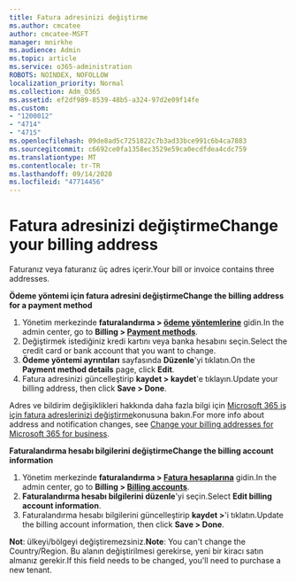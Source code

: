 ```yaml
---
title: Fatura adresinizi değiştirme
ms.author: cmcatee
author: cmcatee-MSFT
manager: mnirkhe
ms.audience: Admin
ms.topic: article
ms.service: o365-administration
ROBOTS: NOINDEX, NOFOLLOW
localization_priority: Normal
ms.collection: Adm_O365
ms.assetid: ef2df989-8539-48b5-a324-97d2e09f14fe
ms.custom:
- "1200012"
- "4714"
- "4715"
ms.openlocfilehash: 09de8ad5c7251822c7b3ad33bce991c6b4ca7883
ms.sourcegitcommit: c6692ce0fa1358ec3529e59ca0ecdfdea4cdc759
ms.translationtype: MT
ms.contentlocale: tr-TR
ms.lasthandoff: 09/14/2020
ms.locfileid: "47714456"
---
```

# <a name="change-your-billing-address"></a><span data-ttu-id="f90f3-102">Fatura adresinizi değiştirme</span><span class="sxs-lookup"><span data-stu-id="f90f3-102">Change your billing address</span></span>

<span data-ttu-id="f90f3-103">Faturanız veya faturanız üç adres içerir.</span><span class="sxs-lookup"><span data-stu-id="f90f3-103">Your bill or invoice contains three addresses.</span></span>

<span data-ttu-id="f90f3-104">**Ödeme yöntemi için fatura adresini değiştirme**</span><span class="sxs-lookup"><span data-stu-id="f90f3-104">**Change the billing address for a payment method**</span></span>

1. <span data-ttu-id="f90f3-105">Yönetim merkezinde **faturalandırma > [ödeme yöntemlerine](https://go.microsoft.com/fwlink/p/?linkid=2018806)** gidin.</span><span class="sxs-lookup"><span data-stu-id="f90f3-105">In the admin center, go to **Billing > [Payment methods](https://go.microsoft.com/fwlink/p/?linkid=2018806)**.</span></span>
2. <span data-ttu-id="f90f3-106">Değiştirmek istediğiniz kredi kartını veya banka hesabını seçin.</span><span class="sxs-lookup"><span data-stu-id="f90f3-106">Select the credit card or bank account that you want to change.</span></span>
3. <span data-ttu-id="f90f3-107">**Ödeme yöntemi ayrıntıları** sayfasında **Düzenle**'yi tıklatın.</span><span class="sxs-lookup"><span data-stu-id="f90f3-107">On the **Payment method details** page, click **Edit**.</span></span>
4. <span data-ttu-id="f90f3-108">Fatura adresinizi güncelleştirip **kaydet > kaydet**'e tıklayın.</span><span class="sxs-lookup"><span data-stu-id="f90f3-108">Update your billing address, then click **Save > Done**.</span></span>

<span data-ttu-id="f90f3-109">Adres ve bildirim değişiklikleri hakkında daha fazla bilgi için [Microsoft 365 iş için fatura adreslerinizi değiştirme](https://docs.microsoft.com/microsoft-365/commerce/billing-and-payments/change-your-billing-addresses?view=o365-worldwide)konusuna bakın.</span><span class="sxs-lookup"><span data-stu-id="f90f3-109">For more info about address and notification changes, see [Change your billing addresses for Microsoft 365 for business](https://docs.microsoft.com/microsoft-365/commerce/billing-and-payments/change-your-billing-addresses?view=o365-worldwide).</span></span>

<span data-ttu-id="f90f3-110">**Faturalandırma hesabı bilgilerini değiştirme**</span><span class="sxs-lookup"><span data-stu-id="f90f3-110">**Change the billing account information**</span></span>

1. <span data-ttu-id="f90f3-111">Yönetim merkezinde **faturalandırma > [Fatura hesaplarına](https://admin.microsoft.com/Adminportal/Home?source=applauncher#/BillingAccounts/billing-accounts)** gidin.</span><span class="sxs-lookup"><span data-stu-id="f90f3-111">In the admin center, go to **Billing > [Billing accounts](https://admin.microsoft.com/Adminportal/Home?source=applauncher#/BillingAccounts/billing-accounts)**.</span></span>
2. <span data-ttu-id="f90f3-112">**Faturalandırma hesabı bilgilerini düzenle**'yi seçin.</span><span class="sxs-lookup"><span data-stu-id="f90f3-112">Select **Edit billing account information**.</span></span>
3. <span data-ttu-id="f90f3-113">Faturalandırma hesabı bilgilerini güncelleştirip **kaydet >**'i tıklatın.</span><span class="sxs-lookup"><span data-stu-id="f90f3-113">Update the billing account information, then click **Save > Done**.</span></span>

<span data-ttu-id="f90f3-114">**Not**: ülkeyi/bölgeyi değiştiremezsiniz.</span><span class="sxs-lookup"><span data-stu-id="f90f3-114">**Note**: You can't change the Country/Region.</span></span> <span data-ttu-id="f90f3-115">Bu alanın değiştirilmesi gerekirse, yeni bir kiracı satın almanız gerekir.</span><span class="sxs-lookup"><span data-stu-id="f90f3-115">If this field needs to be changed, you'll need to purchase a new tenant.</span></span>
